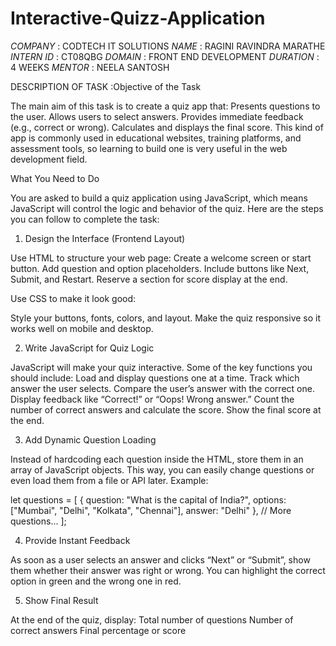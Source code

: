 # Interactive-Quizz-Application
*COMPANY* : CODTECH IT SOLUTIONS
*NAME* : RAGINI RAVINDRA MARATHE
*INTERN ID* : CT08QBG
*DOMAIN* : FRONT END DEVELOPMENT
*DURATION* : 4 WEEKS
*MENTOR* : NEELA SANTOSH

DESCRIPTION OF TASK :Objective of the Task

The main aim of this task is to create a quiz app that:
Presents questions to the user.
Allows users to select answers.
Provides immediate feedback (e.g., correct or wrong).
Calculates and displays the final score.
This kind of app is commonly used in educational websites, training platforms, and assessment tools, so learning to build one is very useful in the web development field.

What You Need to Do

You are asked to build a quiz application using JavaScript, which means JavaScript will control the logic and behavior of the quiz. Here are the steps you can follow to complete the task:

1. Design the Interface (Frontend Layout)

Use HTML to structure your web page:
Create a welcome screen or start button.
Add question and option placeholders.
Include buttons like Next, Submit, and Restart.
Reserve a section for score display at the end.


Use CSS to make it look good:

Style your buttons, fonts, colors, and layout.
Make the quiz responsive so it works well on mobile and desktop.

2. Write JavaScript for Quiz Logic

JavaScript will make your quiz interactive. Some of the key functions you should include:
Load and display questions one at a time.
Track which answer the user selects.
Compare the user’s answer with the correct one.
Display feedback like “Correct!” or “Oops! Wrong answer.”
Count the number of correct answers and calculate the score.
Show the final score at the end.


3. Add Dynamic Question Loading

Instead of hardcoding each question inside the HTML, store them in an array of JavaScript objects. This way, you can easily change questions or even load them from a file or API later.
Example:

let questions = [
  {
    question: "What is the capital of India?",
    options: ["Mumbai", "Delhi", "Kolkata", "Chennai"],
    answer: "Delhi"
  },
  // More questions...
];

4. Provide Instant Feedback

As soon as a user selects an answer and clicks “Next” or “Submit”, show them whether their answer was right or wrong. You can highlight the correct option in green and the wrong one in red.

5. Show Final Result

At the end of the quiz, display:
Total number of questions
Number of correct answers
Final percentage or score

